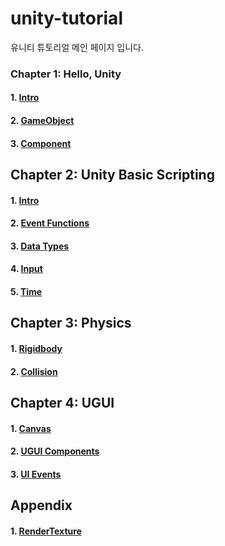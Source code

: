 # unity-tutorial
유니티 튜토리얼 메인 페이지 입니다.

### Chapter 1: Hello, Unity
#### 1. [Intro](Ch1_HelloUnity/1_Intro.md)
#### 2. [GameObject](Ch1_HelloUnity/2_GameObject.md)
#### 3. [Component](Ch1_HelloUnity/3_Component.md)

## Chapter 2: Unity Basic Scripting
#### 1. [Intro](Ch2_BasicScripting/1_Intro.md)
#### 2. [Event Functions](Ch2_BasicScripting/2_EventFunctions.md)
#### 3. [Data Types](Ch2_BasicScripting/3_DataTypes.md)
#### 4. [Input](Ch2_BasicScripting/4_Input.md)
#### 5. [Time](Ch2_BasicScripting/5_Time.md)

## Chapter 3: Physics
#### 1. [Rigidbody](Ch3_Physics/1_Rigidbody.md)
#### 2. [Collision](Ch3_Physics/2_Collidsion.md)

## Chapter 4: UGUI
#### 1. [Canvas](Ch4_UGUI/1_Canvas.md)
#### 2. [UGUI Components](Ch4_UGUI/2_UIComponents.md)
#### 3. [UI Events](Ch4_UGUI/3_UIEvents.md)

## Appendix
#### 1. [RenderTexture](Appendix_RenderTexture/1_RenderTexture.md)
